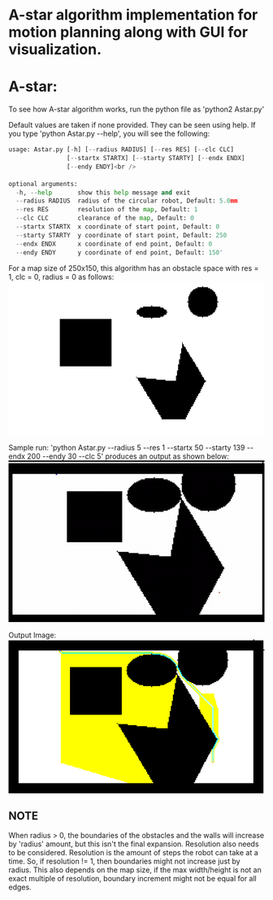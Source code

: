 # A-star algorithm implementation for motion planning along with GUI for visualization.

# A-star:

To see how A-star algorithm works, run the python file as 'python2 Astar.py'

Default values are taken if none provided. They can be seen using help. If you type 'python Astar.py --help', you will see the following:

```python
usage: Astar.py [-h] [--radius RADIUS] [--res RES] [--clc CLC]
                [--startx STARTX] [--starty STARTY] [--endx ENDX]
                [--endy ENDY]<br />

optional arguments:
  -h, --help       show this help message and exit
  --radius RADIUS  radius of the circular robot, Default: 5.0mm
  --res RES        resolution of the map, Default: 1
  --clc CLC        clearance of the map, Default: 0
  --startx STARTX  x coordinate of start point, Default: 0
  --starty STARTY  y coordinate of start point, Default: 250
  --endx ENDX      x coordinate of end point, Default: 0
  --endy ENDY      y coordinate of end point, Default: 150'
```
For a map size of 250x150, this algorithm has an obstacle space with res = 1, clc = 0, radius = 0 as follows:
![Obstacle Space](https://github.com/RachithP/motion-planning/blob/master/A-star/obstacleSpace.png)

Sample run:
'python Astar.py --radius 5 --res 1 --startx 50 --starty 139 --endx 200 --endy 30 --clc 5'
produces an output as shown below:
![simulation](https://github.com/RachithP/motion-planning/blob/master/A-star/astar.gif)

Output Image:
![Sample output](https://github.com/RachithP/motion-planning/blob/master/A-star/sample_output.png)


## NOTE
When radius > 0, the boundaries of the obstacles and the walls will increase by 'radius' amount, but this isn't the final expansion. Resolution also needs to be considered. Resolution is the amount of steps the robot can take at a time. So, if resolution != 1, then boundaries might not increase just by radius. This also depends on the map size, if the max width/height is not an exact multiple of resolution, boundary increment might not be equal for all edges.
